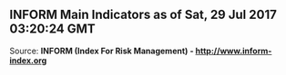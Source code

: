 ## INFORM Main Indicators as of Sat, 29 Jul 2017 03:20:24 GMT

Source: **INFORM (Index For Risk Management) - http://www.inform-index.org**